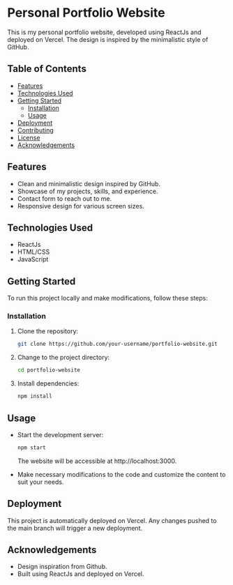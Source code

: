 # Personal Portfolio Website

This is my personal portfolio website, developed using ReactJs and deployed on Vercel. The design is inspired by the minimalistic style of GitHub.

## Table of Contents

- [Features](#features)
- [Technologies Used](#technologies-used)
- [Getting Started](#getting-started)
  - [Installation](#installation)
  - [Usage](#usage)
- [Deployment](#deployment)
- [Contributing](#contributing)
- [License](#license)
- [Acknowledgements](#acknowledgements)

## Features

- Clean and minimalistic design inspired by GitHub.
- Showcase of my projects, skills, and experience.
- Contact form to reach out to me.
- Responsive design for various screen sizes.

## Technologies Used

- ReactJs
- HTML/CSS
- JavaScript

## Getting Started

To run this project locally and make modifications, follow these steps:

### Installation

1. Clone the repository:

   ```bash
   git clone https://github.com/your-username/portfolio-website.git
   ```

2. Change to the project directory:

   ```bash
   cd portfolio-website
   ```

3. Install dependencies:

   ```bash
   npm install
   ```

## Usage

- Start the development server:

   ```bash
   npm start
   ```
   The website will be accessible at http://localhost:3000.
  
- Make necessary modifications to the code and customize the content to suit your needs.

## Deployment
This project is automatically deployed on Vercel. Any changes pushed to the main branch will trigger a new deployment.

## Acknowledgements

- Design inspiration from Github.
- Built using ReactJs and deployed on Vercel.
